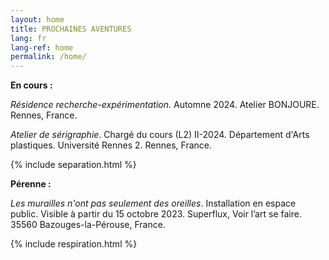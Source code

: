 ```yaml
---
layout: home
title: PROCHAINES AVENTURES
lang: fr
lang-ref: home
permalink: /home/
---
```


**En cours :**

*Résidence recherche-expérimentation*. Automne 2024. Atelier BONJOURE. Rennes, France.

*Atelier de sérigraphie*. Chargé du cours (L2) II-2024. Département d'Arts plastiques. Université Rennes 2. Rennes, France.

{% include separation.html %}

**Pérenne :**

*Les murailles n'ont pas seulement des oreilles*. Installation en espace public. Visible à partir du 15 octobre 2023. Superflux, Voir l’art se faire. 35560 Bazouges-la-Pérouse, France.

{% include respiration.html %}
